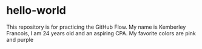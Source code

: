 # hello-world
This repository is for practicing the GitHub Flow.
My name is Kemberley Francois, I am 24 years old and an aspiring CPA. My favorite colors are pink and purple
